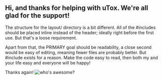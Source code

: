 ## Hi, and thanks for helping with uTox. We're all glad for the support!

The structure for the layout/ directory is a bit different. All of
the #includes should be placed inline instead of the header; ideally right
before the first use. But that's a loose requirement.

Apart from that, the PRIMARY goal should be readability, a close second would
be easy of editing, meaning fewer files are probably better. But #include
exists for a reason. Make the code easy to read, then both my and your life
easy and everyone will be happy!

Thanks again! ![who's awesome?](https://cmdline.org/who.png)
